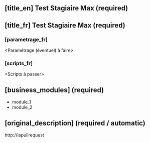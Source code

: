 ## [title_en] Test Stagiaire Max (required)
## [title_fr] Test Stagiaire Max (required)

### [parametrage_fr]
<Paramétrage (éventuel) à faire>

### [scripts_fr]
<Scripts à passer>

## [business_modules] (required)

* module_1
* module_2

## [original_description] (required / automatic)
http://lapullrequest

